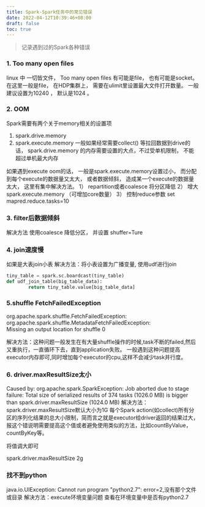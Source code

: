 ```yaml
---
title: Spark-Spark任务中的常见错误
date: 2022-04-12T10:39:46+08:00
draft: false
toc: true
---
```



> 记录遇到过的Spark各种错误
<!--more-->
### 1. Too many open files 
linux 中 一切皆文件， Too many open files 有可能是file， 也有可能是socket。 在这里一般是file， 在HDP集群上， 需要在ulimit里设置最大文件打开数量。 一般建议设置为10240 ， 默认是1024 。 

### 2. OOM

Spark需要有两个关于memory相关的设置项
1) spark.drive.memory
2) spark.execute.memory
一般如果经常需要collect() 等拉回数据到drive的话， spark.drive.memory 的内存需要设置的大点，不过受单机限制， 不能超过单机最大内存

如果遇到execute oom的话， 一般是spark.execute.memory设置过小， 而分配到每个execute的数据量又太大， 或者数据倾斜， 造成某一个execute的数据量太大， 这里有集中解决方法。
1） repartition或者coalesce  将分区降低 
2） 增大spark.execute.memory （可增加core数量）
3） 控制reduce参数 set mapred.reduce.tasks=10 

### 3. filter后数据倾斜
解决方法
使用coalesce 降低分区， 并设置 shuffer=Ture

### 4. join速度慢
如果是大表join小表
解决方法：将小表设置为广播变量, 使用udf进行join
```python
tiny_table = spark.sc.boardcast(tiny_table)
def udf_join_table(big_table_data):
        return tiny_table.value[big_table_data]
```
### 5.shuffle FetchFailedException
  
  org.apache.spark.shuffle.FetchFailedException:
  org.apache.spark.shuffle.MetadataFetchFailedException:   
  Missing an output location for shuffle 0

解决方法：这种问题一般发生在有大量shuffle操作的时候,task不断的failed,然后又重执行，一直循环下去，直到application失败。
一般遇到这种问题提高executor内存即可,同时增加每个executor的cpu,这样不会减少task并行度。

### 6. driver.maxResultSize太小
Caused by: org.apache.spark.SparkException:
 Job aborted due to stage failure: Total size of serialized 
 results of 374 tasks (1026.0 MB) is bigger than
  spark.driver.maxResultSize (1024.0 MB)
解决方法：spark.driver.maxResultSize默认大小为1G 每个Spark action(如collect)所有分区的序列化结果的总大小限制，简而言之就是executor给driver返回的结果过大，报这个错说明需要提高这个值或者避免使用类似的方法，比如countByValue，countByKey等。

将值调大即可

spark.driver.maxResultSize 2g

### 找不到python
java.io.UIException: Cannot run program "python2.7": error=2,没有那个文件或目录
解决方法：execute环境变量问题 查看在环境变量中是否有python2.7

